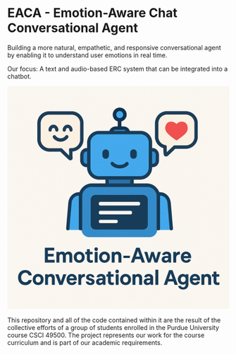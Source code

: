# EACA - Emotion-Aware Chat Conversational Agent

Building a more natural, empathetic, and responsive conversational agent by enabling it to understand user emotions in real time.

Our focus: A text and audio-based ERC system that can be integrated into a chatbot.

![logo](logo.png)

This repository and all of the code contained within it are the result of the collective efforts of a group of students enrolled in the Purdue University course CSCI 49500. The project represents our work for the course curriculum and is part of our academic requirements.